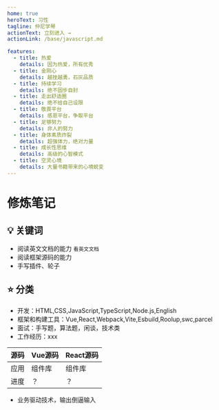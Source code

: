 ```yaml
---
home: true
heroText: 习性
tagline: 仲尼学琴
actionText: 立刻进入 →
actionLink: /base/javascript.md

features:
  - title: 热爱
    details: 因为热爱，所有优秀
  - title: 金刚心
    details: 越挫越勇，石灰品质
  - title: 持续学习
    details: 绝不固步自封
  - title: 走出舒适圈
    details: 绝不给自己设限
  - title: 敬畏平台
    details: 感恩平台，争取平台
  - title: 足够努力
    details: 非人的努力
  - title: 身体素质炸裂
    details: 超强体力，绝对力量
  - title: 成长性思维
    details: 高级的心智模式
  - title: 空灵心境
    details: 大量书籍带来的心境蜕变
---
```


# 修炼笔记

## :bulb: 关键词

* 阅读英文文档的能力 `看英文文档`
* 阅读框架源码的能力
* 手写插件、轮子

## :star: 分类

* 开发：HTML,CSS,JavaScript,TypeScript,Node.js,English
* 框架和构建工具：Vue,React,Webpack,Vite,Esbuild,Roolup,swc,parcel
* 面试：手写题，算法题，闲谈，技术类
* 工作经历：xxx

| 源码 | Vue源码 | React源码 |
| --- | --- | --- |
| 应用 | 组件库 | 组件库 |
| 进度 | ？ | ？ |

* 业务驱动技术，输出倒逼输入